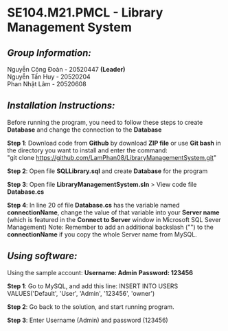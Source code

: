 # SE104.M21.PMCL - Library Management System
## *Group Information:* 
Nguyễn Công Đoàn - 20520447 **(Leader)**  
Nguyễn Tấn Huy - 20520204  
Phan Nhật Lâm - 20520608  
## *Installation Instructions:*  
Before running the program, you need to follow these steps to create **Database** and change the connection to the **Database**  

**Step 1**: Download code from **Github** by download **ZIP file** or use **Git bash** in the directory you want to install and enter the command:  
"git clone https://github.com/LamPhan08/LibraryManagementSystem.git"  

**Step 2**: Open file **SQLLibrary.sql** and create **Database** for the program  

**Step 3**: Open file **LibraryManagementSystem.sln** > View code file **Database.cs**

**Step 4**: In line 20 of file **Database.cs** has the variable named **connectionName**, change the value of that variable into your **Server name** (which is featured in the **Connect to Server** window in Microsoft SQL Sever Management)
Note: Remember to add an additional backslash ("\") to the **connectionName** if you copy the whole Server name from MySQL.

## *Using software:*

Using the sample account:
  **Username: Admin**
  **Password: 123456**

**Step 1**: Go to MySQL, and add this line: INSERT INTO USERS VALUES('Default', 'User', 'Admin', '123456', 'owner')

**Step 2**: Go back to the solution, and start running program.

**Step 3**: Enter Username (Admin) and password (123456)
